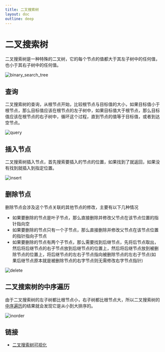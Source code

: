```yaml
---
title: 二叉搜索树
layout: doc
outline: deep
---
```


# 二叉搜索树

二叉搜索树是一种特殊的二叉树，它的每个节点的值都大于其左子树中的任何值，也小于其右子树中的任何值。

![binary_search_tree](./images/binary-search-tree/binary-search-tree.drawio.svg)

## 查询

二叉搜索树的查询，从根节点开始，比较根节点与目标值的大小，如果目标值小于根节点，那么目标值应该在根节点的左子树中，如果目标值大于根节点，那么目标值应该在根节点的右子树中，循环这个过程，直到节点的值等于目标值，或者到达空节点。

![query](./images/binary-search-tree/query.drawio.svg)

## 插入节点

二叉搜索树插入节点，首先搜索要插入的节点的位置，如果找到了就返回，如果没有找到就插入到指定位置。

![insert](./images/binary-search-tree/insert.drawio.svg)

## 删除节点

删除节点会涉及这个节点关联的其他节点的修改，主要有以下几种情况

- 如果要删除的节点是叶子节点，那么直接删除并修改父节点在该节点位置的指针指向空
- 如果要删除的节点只有一个子节点，那么直接删除并修改父节点在该节点位置的指针指向子节点
- 如果要删除的节点有两个子节点，那么需要找到后继节点，先将后节点取出，然后将后继节点的右子节点放到后继节点的位置上，然后将后继节点放到被删除节点的位置上，将后继节点的左右子节点指向被删除节点的左右子节点(如果后继节点原本就是被删除节点的右字节点则无需修改右字节点指针)

![delete](./images/binary-search-tree/delete.drawio.svg)

## 二叉搜索树的中序遍历

由于二叉搜索树的左子树都比根节点小，右子树都比根节点大，所以二叉搜索树的[中序遍历](./binary-tree#中序遍历)的结果就会发现它是从小到大排序的。

![inorder](./images/binary-search-tree/inorder.drawio.svg)

## 链接

- [二叉搜索树可视化](https://www.cs.usfca.edu/~galles/visualization/BST.html)
